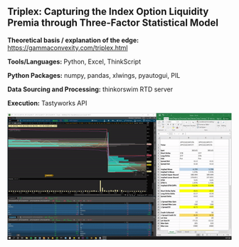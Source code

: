 ## Triplex: Capturing the Index Option Liquidity Premia through Three-Factor Statistical Model

<b>Theoretical basis / explanation of the edge:</b> https://gammaconvexity.com/triplex.html

<b>Tools/Languages:</b> Python, Excel, ThinkScript

<b>Python Packages:</b> numpy, pandas, xlwings, pyautogui, PIL

<b>Data Sourcing and Processing:</b> thinkorswim RTD server

<b>Execution:</b> Tastyworks API

![alt text](https://github.com/GammaConvexity/Triplex/blob/main/realTimeSample.gif?raw=true)
